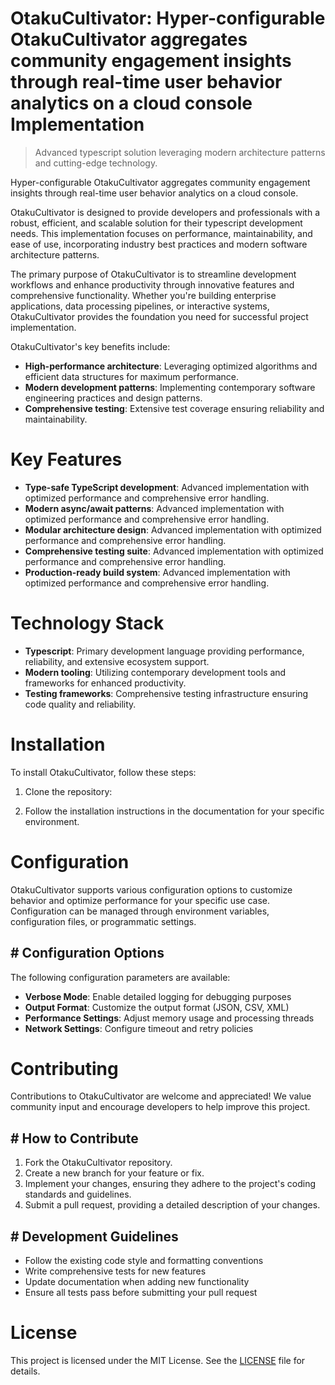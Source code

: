<!-- fallback_OtakuCultivator_20251027003414_10754 -->

# OtakuCultivator: Hyper-configurable OtakuCultivator aggregates community engagement insights through real-time user behavior analytics on a cloud console Implementation
> Advanced typescript solution leveraging modern architecture patterns and cutting-edge technology.

Hyper-configurable OtakuCultivator aggregates community engagement insights through real-time user behavior analytics on a cloud console.

OtakuCultivator is designed to provide developers and professionals with a robust, efficient, and scalable solution for their typescript development needs. This implementation focuses on performance, maintainability, and ease of use, incorporating industry best practices and modern software architecture patterns.

The primary purpose of OtakuCultivator is to streamline development workflows and enhance productivity through innovative features and comprehensive functionality. Whether you're building enterprise applications, data processing pipelines, or interactive systems, OtakuCultivator provides the foundation you need for successful project implementation.

OtakuCultivator's key benefits include:

* **High-performance architecture**: Leveraging optimized algorithms and efficient data structures for maximum performance.
* **Modern development patterns**: Implementing contemporary software engineering practices and design patterns.
* **Comprehensive testing**: Extensive test coverage ensuring reliability and maintainability.

# Key Features

* **Type-safe TypeScript development**: Advanced implementation with optimized performance and comprehensive error handling.
* **Modern async/await patterns**: Advanced implementation with optimized performance and comprehensive error handling.
* **Modular architecture design**: Advanced implementation with optimized performance and comprehensive error handling.
* **Comprehensive testing suite**: Advanced implementation with optimized performance and comprehensive error handling.
* **Production-ready build system**: Advanced implementation with optimized performance and comprehensive error handling.

# Technology Stack

* **Typescript**: Primary development language providing performance, reliability, and extensive ecosystem support.
* **Modern tooling**: Utilizing contemporary development tools and frameworks for enhanced productivity.
* **Testing frameworks**: Comprehensive testing infrastructure ensuring code quality and reliability.

# Installation

To install OtakuCultivator, follow these steps:

1. Clone the repository:


2. Follow the installation instructions in the documentation for your specific environment.

# Configuration

OtakuCultivator supports various configuration options to customize behavior and optimize performance for your specific use case. Configuration can be managed through environment variables, configuration files, or programmatic settings.

## # Configuration Options

The following configuration parameters are available:

* **Verbose Mode**: Enable detailed logging for debugging purposes
* **Output Format**: Customize the output format (JSON, CSV, XML)
* **Performance Settings**: Adjust memory usage and processing threads
* **Network Settings**: Configure timeout and retry policies

# Contributing

Contributions to OtakuCultivator are welcome and appreciated! We value community input and encourage developers to help improve this project.

## # How to Contribute

1. Fork the OtakuCultivator repository.
2. Create a new branch for your feature or fix.
3. Implement your changes, ensuring they adhere to the project's coding standards and guidelines.
4. Submit a pull request, providing a detailed description of your changes.

## # Development Guidelines

* Follow the existing code style and formatting conventions
* Write comprehensive tests for new features
* Update documentation when adding new functionality
* Ensure all tests pass before submitting your pull request

# License

This project is licensed under the MIT License. See the [LICENSE](https://github.com/weitereigh/OtakuCultivator/blob/main/LICENSE) file for details.
